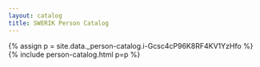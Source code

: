 ```yaml
---
layout: catalog
title: SWERIK Person Catalog
---
```

{% assign p = site.data._person-catalog.i-Gcsc4cP96K8RF4KV1YzHfo %}
{% include person-catalog.html p=p %}

